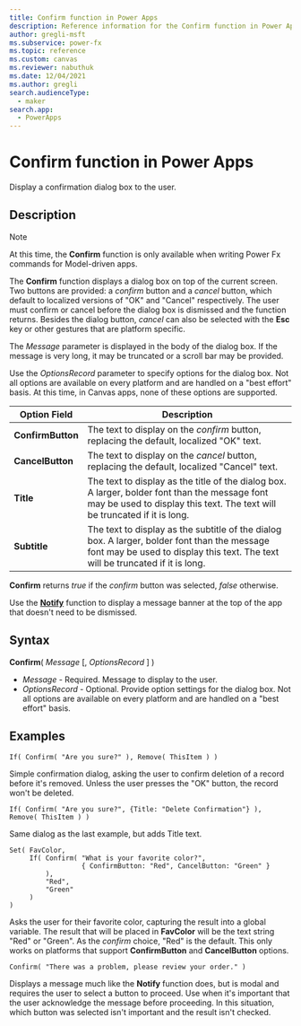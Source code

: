 ```yaml
---
title: Confirm function in Power Apps
description: Reference information for the Confirm function in Power Apps.
author: gregli-msft
ms.subservice: power-fx
ms.topic: reference
ms.custom: canvas
ms.reviewer: nabuthuk
ms.date: 12/04/2021
ms.author: gregli
search.audienceType: 
  - maker
search.app: 
  - PowerApps
---
```

# Confirm function in Power Apps

Display a confirmation dialog box to the user.

## Description

> [!NOTE]
> At this time, the **Confirm** function is only available when writing Power Fx commands for Model-driven apps.

The **Confirm** function displays a dialog box on top of the current screen.  Two buttons are provided: a *confirm* button and a *cancel* button, which default to localized versions of "OK" and "Cancel" respectively.  The user must confirm or cancel before the dialog box is dismissed and the function returns.  Besides the dialog button, *cancel* can also be selected with the **Esc** key or other gestures that are platform specific.

The *Message* parameter is displayed in the body of the dialog box.  If the message is very long, it may be truncated or a scroll bar may be provided.

Use the *OptionsRecord* parameter to specify options for the dialog box.  Not all options are available on every platform and are handled on a "best effort" basis.  At this time, in Canvas apps, none of these options are supported.

| Option Field | Description |
|--------------|-------------|
| **ConfirmButton** | The text to display on the *confirm* button, replacing the default, localized "OK" text. |
| **CancelButton** | The text to display on the *cancel* button, replacing the default, localized "Cancel" text.  |
| **Title** | The text to display as the title of the dialog box.  A larger, bolder font than the message font may be used to display this text.  The text will be truncated if it is long. |
| **Subtitle** | The text to display as the subtitle of the dialog box.  A larger, bolder font than the message font may be used to display this text.  The text will be truncated if it is long. |

**Confirm** returns *true* if the *confirm* button was selected, *false* otherwise. 

Use the [**Notify**](function-showerror.md) function to display a message banner at the top of the app that doesn't need to be dismissed.

## Syntax

**Confirm**( *Message* [, *OptionsRecord* ] )

- *Message* - Required. Message to display to the user.
- *OptionsRecord* - Optional.  Provide option settings for the dialog box.  Not all options are available on every platform and are handled on a "best effort" basis.  

## Examples

```powerapps-dot
If( Confirm( "Are you sure?" ), Remove( ThisItem ) )
```

Simple confirmation dialog, asking the user to confirm deletion of a record before it's removed.  Unless the user presses the "OK" button, the record won't be deleted.

```powerapps-dot
If( Confirm( "Are you sure?", {Title: "Delete Confirmation"} ), Remove( ThisItem ) )
```

Same dialog as the last example, but adds Title text. 

```powerapps-dot
Set( FavColor, 
     If( Confirm( "What is your favorite color?", 
                  { ConfirmButton: "Red", CancelButton: "Green" } 
         ), 
         "Red", 
         "Green" 
     ) 
)
```

Asks the user for their favorite color, capturing the result into a global variable.  The result that will be placed in **FavColor** will be the text string "Red" or "Green".  As the *confirm* choice, "Red" is the default.  This only works on platforms that support **ConfirmButton** and **CancelButton** options.

```powerapps-dot
Confirm( "There was a problem, please review your order." )
```

Displays a message much like the **Notify** function does, but is modal and requires the user to select a button to proceed.  Use when it's important that the user acknowledge the message before proceeding.  In this situation, which button was selected isn't important and the result isn't checked.
